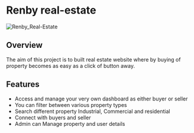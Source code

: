 # Renby real-estate



![Renby_Real-Estate](https://github.com/samad13/realEstate-webApp/assets/61961655/00bbfcca-9919-40df-a372-46e33fd311bc)


## Overview

The aim of this project is to built real estate website where by buying of property becomes as easy as a click of button away.

## Features
- Access and manage your very own dashboard as either buyer or seller
- You can filter between various property types
- Search different property Industrial, Commercial and  residential
- Connect with buyers and seller
- Admin can Manage property and user details
